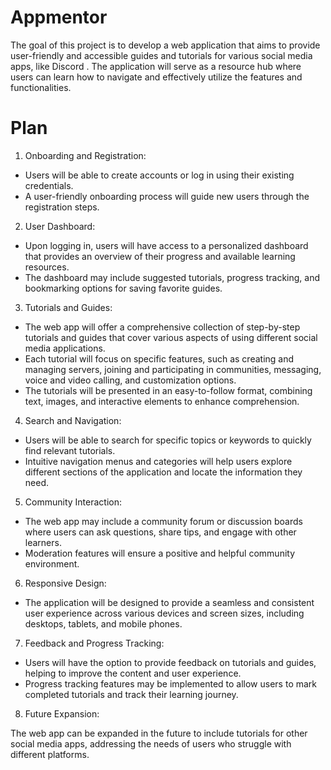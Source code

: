 # Appmentor
The goal of this project is to develop a web application that aims to provide user-friendly and accessible guides and tutorials for various social media apps, like Discord . The application will serve as a resource hub where users can learn how to navigate and effectively utilize the features and functionalities.

# Plan
1. Onboarding and Registration:

- Users will be able to create accounts or log in using their existing credentials.
- A user-friendly onboarding process will guide new users through the registration steps.
2. User Dashboard:

- Upon logging in, users will have access to a personalized dashboard that provides an overview of their progress and available learning resources.
- The dashboard may include suggested tutorials, progress tracking, and bookmarking options for saving favorite guides.
3. Tutorials and Guides:

- The web app will offer a comprehensive collection of step-by-step tutorials and guides that cover various aspects of using different social media applications.
- Each tutorial will focus on specific features, such as creating and managing servers, joining and participating in communities, messaging, voice and video calling, and customization options.
- The tutorials will be presented in an easy-to-follow format, combining text, images, and interactive elements to enhance comprehension.
4. Search and Navigation:

- Users will be able to search for specific topics or keywords to quickly find relevant tutorials.
- Intuitive navigation menus and categories will help users explore different sections of the application and locate the information they need.
5. Community Interaction:

- The web app may include a community forum or discussion boards where users can ask questions, share tips, and engage with other learners.
- Moderation features will ensure a positive and helpful community environment.
6. Responsive Design:

- The application will be designed to provide a seamless and consistent user experience across various devices and screen sizes, including desktops, tablets, and mobile phones.
7. Feedback and Progress Tracking:

- Users will have the option to provide feedback on tutorials and guides, helping to improve the content and user experience.
- Progress tracking features may be implemented to allow users to mark completed tutorials and track their learning journey.
8. Future Expansion:

 The web app can be expanded in the future to include tutorials for other social media apps, addressing the needs of users who struggle with different platforms.
